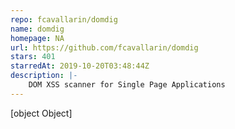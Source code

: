```yaml
---
repo: fcavallarin/domdig
name: domdig
homepage: NA
url: https://github.com/fcavallarin/domdig
stars: 401
starredAt: 2019-10-20T03:48:44Z
description: |-
    DOM XSS scanner for Single Page Applications
---
```


[object Object]
